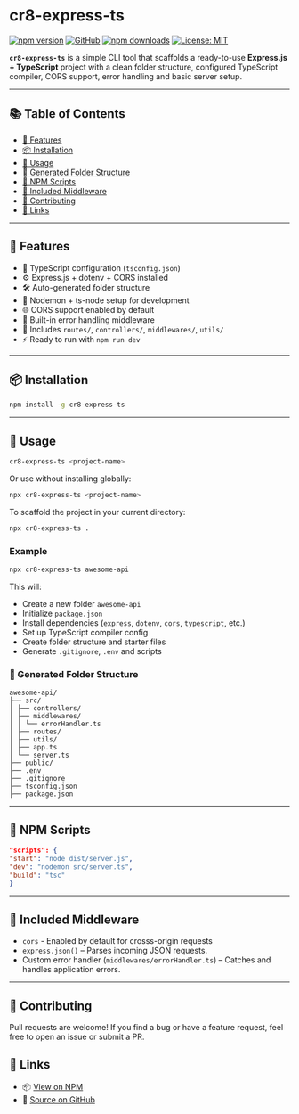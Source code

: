 # cr8-express-ts

[![npm version](https://img.shields.io/npm/v/cr8-express-ts)](https://www.npmjs.com/package/cr8-express-ts)
[![GitHub](https://img.shields.io/badge/GitHub-View%20Repo-blue?logo=github)](https://github.com/king-aggor/cr8-express-ts)
[![npm downloads](https://img.shields.io/npm/dt/cr8-express-ts.svg)](https://www.npmjs.com/package/cr8-express-ts)
[![License: MIT](https://img.shields.io/badge/License-MIT-yellow.svg)](LICENSE)

**`cr8-express-ts`** is a simple CLI tool that scaffolds a ready-to-use **Express.js + TypeScript** project with a clean folder structure, configured TypeScript compiler, CORS support, error handling and basic server setup.

---

## 📚 Table of Contents

- [🚀 Features](#-features)
- [📦 Installation](#-installation)
- [🧱 Usage](#-usage)
- [📁 Generated Folder Structure](#-generated-folder-structure)
- [📝 NPM Scripts](#-npm-scripts)
- [📜 Included Middleware](#-included-middleware)
- [🤝 Contributing](#-contributing)
- [🔗 Links](#-links)

---

## 🚀 Features

- 🔧 TypeScript configuration (`tsconfig.json`)
- ⚙️ Express.js + dotenv + CORS installed
- 🛠 Auto-generated folder structure
- 🔄 Nodemon + ts-node setup for development
- 🌐 CORS support enabled by default
- 🧩 Built-in error handling middleware
- 📁 Includes `routes/`, `controllers/`, `middlewares/`, `utils/`
- ⚡ Ready to run with `npm run dev`

---

## 📦 Installation

```bash
npm install -g cr8-express-ts
```

---

## 🧱 Usage

```bash
cr8-express-ts <project-name>
```

Or use without installing globally:

```bash
npx cr8-express-ts <project-name>
```

To scaffold the project in your current directory:

```bash
npx cr8-express-ts .
```

### Example

```bash
npx cr8-express-ts awesome-api
```

This will:

- Create a new folder `awesome-api`
- Initialize `package.json`
- Install dependencies (`express`, `dotenv`, `cors`, `typescript`, etc.)
- Set up TypeScript compiler config
- Create folder structure and starter files
- Generate `.gitignore`, `.env` and scripts

### 📁 Generated Folder Structure

```
awesome-api/
├── src/
│ ├── controllers/
│ ├── middlewares/
│ │ └── errorHandler.ts
│ ├── routes/
│ ├── utils/
│ ├── app.ts
│ └── server.ts
├── public/
├── .env
├── .gitignore
├── tsconfig.json
├── package.json
```

---

## 📝 NPM Scripts

```json
"scripts": {
"start": "node dist/server.js",
"dev": "nodemon src/server.ts",
"build": "tsc"
}
```

---

## 📜 Included Middleware

- `cors` - Enabled by default for crosss-origin requests
- `express.json()` – Parses incoming JSON requests.
- Custom error handler (`middlewares/errorHandler.ts`) – Catches and handles application errors.

---

## 🤝 Contributing

Pull requests are welcome! If you find a bug or have a feature request, feel free to open an issue or submit a PR.

## 🔗 Links

- 📦 [View on NPM](https://www.npmjs.com/package/cr8-express-ts)
- 🐙 [Source on GitHub](https://github.com/king-aggor/cr8-express-ts)
